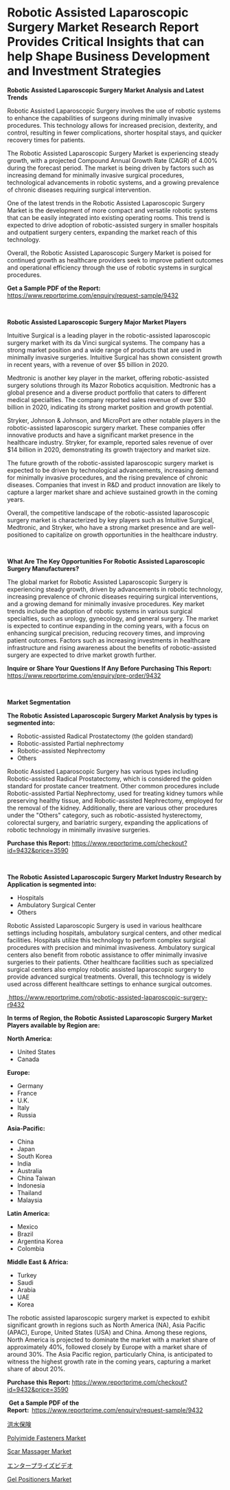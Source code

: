 <p><h1>Robotic Assisted Laparoscopic Surgery Market Research Report Provides Critical Insights that can help Shape Business Development and Investment Strategies</h1></p><p><strong>Robotic Assisted Laparoscopic Surgery Market Analysis and Latest Trends</strong></p>
<p><p>Robotic Assisted Laparoscopic Surgery involves the use of robotic systems to enhance the capabilities of surgeons during minimally invasive procedures. This technology allows for increased precision, dexterity, and control, resulting in fewer complications, shorter hospital stays, and quicker recovery times for patients. </p><p>The Robotic Assisted Laparoscopic Surgery Market is experiencing steady growth, with a projected Compound Annual Growth Rate (CAGR) of 4.00% during the forecast period. The market is being driven by factors such as increasing demand for minimally invasive surgical procedures, technological advancements in robotic systems, and a growing prevalence of chronic diseases requiring surgical intervention.</p><p>One of the latest trends in the Robotic Assisted Laparoscopic Surgery Market is the development of more compact and versatile robotic systems that can be easily integrated into existing operating rooms. This trend is expected to drive adoption of robotic-assisted surgery in smaller hospitals and outpatient surgery centers, expanding the market reach of this technology.</p><p>Overall, the Robotic Assisted Laparoscopic Surgery Market is poised for continued growth as healthcare providers seek to improve patient outcomes and operational efficiency through the use of robotic systems in surgical procedures.</p></p>
<p><strong>Get a Sample PDF of the Report:&nbsp;</strong> <a href="https://www.reportprime.com/enquiry/request-sample/9432">https://www.reportprime.com/enquiry/request-sample/9432</a></p>
<p>&nbsp;</p>
<p><strong>Robotic Assisted Laparoscopic Surgery Major Market Players</strong></p>
<p><p>Intuitive Surgical is a leading player in the robotic-assisted laparoscopic surgery market with its da Vinci surgical systems. The company has a strong market position and a wide range of products that are used in minimally invasive surgeries. Intuitive Surgical has shown consistent growth in recent years, with a revenue of over $5 billion in 2020.</p><p>Medtronic is another key player in the market, offering robotic-assisted surgery solutions through its Mazor Robotics acquisition. Medtronic has a global presence and a diverse product portfolio that caters to different medical specialties. The company reported sales revenue of over $30 billion in 2020, indicating its strong market position and growth potential.</p><p>Stryker, Johnson & Johnson, and MicroPort are other notable players in the robotic-assisted laparoscopic surgery market. These companies offer innovative products and have a significant market presence in the healthcare industry. Stryker, for example, reported sales revenue of over $14 billion in 2020, demonstrating its growth trajectory and market size.</p><p>The future growth of the robotic-assisted laparoscopic surgery market is expected to be driven by technological advancements, increasing demand for minimally invasive procedures, and the rising prevalence of chronic diseases. Companies that invest in R&D and product innovation are likely to capture a larger market share and achieve sustained growth in the coming years.</p><p>Overall, the competitive landscape of the robotic-assisted laparoscopic surgery market is characterized by key players such as Intuitive Surgical, Medtronic, and Stryker, who have a strong market presence and are well-positioned to capitalize on growth opportunities in the healthcare industry.</p></p>
<p>&nbsp;</p>
<p><strong>What Are The Key Opportunities For Robotic Assisted Laparoscopic Surgery Manufacturers?</strong></p>
<p><p>The global market for Robotic Assisted Laparoscopic Surgery is experiencing steady growth, driven by advancements in robotic technology, increasing prevalence of chronic diseases requiring surgical interventions, and a growing demand for minimally invasive procedures. Key market trends include the adoption of robotic systems in various surgical specialties, such as urology, gynecology, and general surgery. The market is expected to continue expanding in the coming years, with a focus on enhancing surgical precision, reducing recovery times, and improving patient outcomes. Factors such as increasing investments in healthcare infrastructure and rising awareness about the benefits of robotic-assisted surgery are expected to drive market growth further.</p></p>
<p><strong>Inquire or Share Your Questions If Any Before Purchasing This Report:</strong> <a href="https://www.reportprime.com/enquiry/pre-order/9432">https://www.reportprime.com/enquiry/pre-order/9432</a></p>
<p>&nbsp;</p>
<p><strong>Market Segmentation</strong></p>
<p><strong>The Robotic Assisted Laparoscopic Surgery Market Analysis by types is segmented into:</strong></p>
<p><ul><li>Robotic-assisted Radical Prostatectomy (the golden standard)</li><li>Robotic-assisted Partial nephrectomy</li><li>Robotic-assisted Nephrectomy</li><li>Others</li></ul></p>
<p><p>Robotic Assisted Laparoscopic Surgery has various types including Robotic-assisted Radical Prostatectomy, which is considered the golden standard for prostate cancer treatment. Other common procedures include Robotic-assisted Partial Nephrectomy, used for treating kidney tumors while preserving healthy tissue, and Robotic-assisted Nephrectomy, employed for the removal of the kidney. Additionally, there are various other procedures under the "Others" category, such as robotic-assisted hysterectomy, colorectal surgery, and bariatric surgery, expanding the applications of robotic technology in minimally invasive surgeries.</p></p>
<p><strong>Purchase this Report:&nbsp;</strong><a href="https://www.reportprime.com/checkout?id=9432&price=3590">https://www.reportprime.com/checkout?id=9432&price=3590</a></p>
<p>&nbsp;</p>
<p><strong>The Robotic Assisted Laparoscopic Surgery Market Industry Research by Application is segmented into:</strong></p>
<p><ul><li>Hospitals</li><li>Ambulatory Surgical Center</li><li>Others</li></ul></p>
<p><p>Robotic Assisted Laparoscopic Surgery is used in various healthcare settings including hospitals, ambulatory surgical centers, and other medical facilities. Hospitals utilize this technology to perform complex surgical procedures with precision and minimal invasiveness. Ambulatory surgical centers also benefit from robotic assistance to offer minimally invasive surgeries to their patients. Other healthcare facilities such as specialized surgical centers also employ robotic assisted laparoscopic surgery to provide advanced surgical treatments. Overall, this technology is widely used across different healthcare settings to enhance surgical outcomes.</p></p>
<p><a href="https://www.reportprime.com/robotic-assisted-laparoscopic-surgery-r9432">&nbsp;https://www.reportprime.com/robotic-assisted-laparoscopic-surgery-r9432</a></p>
<p><strong>In terms of Region, the Robotic Assisted Laparoscopic Surgery Market Players available by Region are:</strong></p>
<p>
    <p> <strong> North America: </strong>
        <ul>
            <li>United States</li>
            <li>Canada</li>
        </ul>
        </p> 
    <p> <strong> Europe: </strong>
        <ul>
            <li>Germany</li>
            <li>France</li>
            <li>U.K.</li>
            <li>Italy</li>
            <li>Russia</li>
        </ul>
        </p> 
    <p> <strong> Asia-Pacific: </strong>
        <ul>
            <li>China</li>
            <li>Japan</li>
            <li>South Korea</li>
            <li>India</li>
            <li>Australia</li>
            <li>China Taiwan</li>
            <li>Indonesia</li>
            <li>Thailand</li>
            <li>Malaysia</li>
        </ul>
        </p> 
    <p> <strong> Latin America: </strong>
        <ul>
            <li>Mexico</li>
            <li>Brazil</li>
            <li>Argentina Korea</li>
            <li>Colombia</li>
        </ul>
        </p> 
    <p> <strong> Middle East & Africa: </strong>
        <ul>
            <li>Turkey</li>
            <li>Saudi</li>
            <li>Arabia</li>
            <li>UAE</li>
            <li>Korea</li>
        </ul>
    </p>
    </p>
<p><p>The robotic assisted laparoscopic surgery market is expected to exhibit significant growth in regions such as North America (NA), Asia Pacific (APAC), Europe, United States (USA) and China. Among these regions, North America is projected to dominate the market with a market share of approximately 40%, followed closely by Europe with a market share of around 30%. The Asia Pacific region, particularly China, is anticipated to witness the highest growth rate in the coming years, capturing a market share of about 20%.</p></p>
<p><strong>Purchase this Report: </strong><a href="https://www.reportprime.com/checkout?id=9432&price=3590">https://www.reportprime.com/checkout?id=9432&price=3590</a></p>
<p>&nbsp;<strong>Get a Sample PDF of the Report:&nbsp;&nbsp;</strong><a href="https://www.reportprime.com/enquiry/request-sample/9432">https://www.reportprime.com/enquiry/request-sample/9432</a></p>
<p><strong></strong></p>
<p><p><a href="https://github.com/klon646/Market-Research-Report-List-1/blob/main/345458878433.md">洪水保険</a></p><p><a href="https://www.linkedin.com/pulse/polyimide-fasteners-market-analysis-size-global-industry-overview-h3tff">Polyimide Fasteners Market</a></p><p><a href="https://issuu.com/reportprime-2/docs/scar-massager-market-size-2030.pptx">Scar Massager Market</a></p><p><a href="https://github.com/EstaSprer20231/Market-Research-Report-List-1/blob/main/333658878432.md">エンタープライズビデオ</a></p><p><a href="https://github.com/EveKerluke2023/Market-Research-Report-List-1/blob/main/gel-positioners-market.md">Gel Positioners Market</a></p></p>